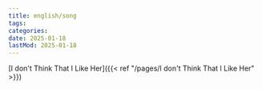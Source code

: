 ```yaml
---
title: english/song
tags:
categories:
date: 2025-01-18
lastMod: 2025-01-18
---
```







[I don't Think That I Like Her]({{< ref "/pages/I don't Think That I Like Her" >}})




